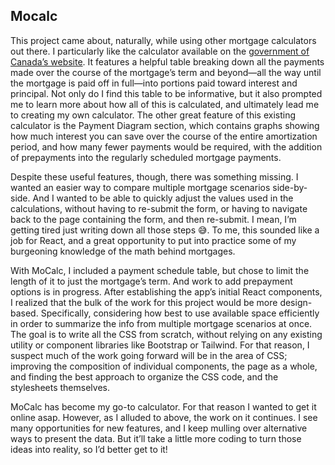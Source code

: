 ## Mocalc

This project came about, naturally, while using other mortgage calculators out there. I particularly like the calculator available on the [government of Canada’s website](https://itools-ioutils.fcac-acfc.gc.ca/MC-CH/MC-CH-eng.aspx). It features a helpful table breaking down all the payments made over the course of the mortgage’s term and beyond—all the way until the mortgage is paid off in full—into portions paid toward interest and principal. Not only do I find this table to be informative, but it also prompted me to learn more about how all of this is calculated, and ultimately lead me to creating my own calculator. The other great feature of this existing calculator is the Payment Diagram section, which contains graphs showing how much interest you can save over the course of the entire amortization period, and how many fewer payments would be required, with the addition of prepayments into the regularly scheduled mortgage payments.

Despite these useful features, though, there was something missing. I wanted an easier way to compare multiple mortgage scenarios side-by-side. And I wanted to be able to quickly adjust the values used in the calculations, without having to re-submit the form, or having to navigate back to the page containing the form, and then re-submit. I mean, I’m getting tired just writing down all those steps 😅. To me, this sounded like a job for React, and a great opportunity to put into practice some of my burgeoning knowledge of the math behind mortgages.

With MoCalc, I included a payment schedule table, but chose to limit the length of it to just the mortgage’s term. And work to add prepayment options is in progress. After establishing the app’s initial React components, I realized that the bulk of the work for this project would be more design-based. Specifically, considering how best to use available space efficiently in order to summarize the info from multiple mortgage scenarios at once. The goal is to write all the CSS from scratch, without relying on any existing utility or component libraries like Bootstrap or Tailwind. For that reason, I suspect much of the work going forward will be in the area of CSS; improving the composition of individual components, the page as a whole, and finding the best approach to organize the CSS code, and the stylesheets themselves.

MoCalc has become my go-to calculator. For that reason I wanted to get it online asap. However, as I alluded to above, the work on it continues. I see many opportunities for new features, and I keep mulling over alternative ways to present the data. But it’ll take a little more coding to turn those ideas into reality, so I’d better get to it!